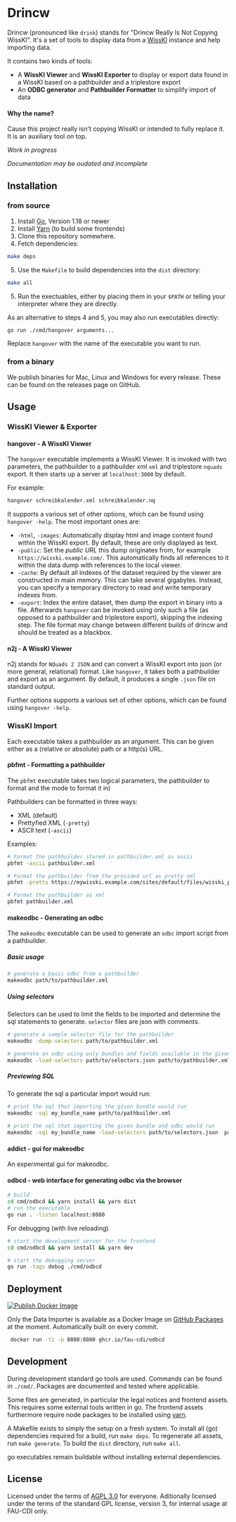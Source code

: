 # Drincw

Drincw (pronounced like `drink`) stands for "Drincw Really Is Not Copying WissKI".
It's a set of tools to display data from a [WissKI](http://wiss-ki.eu/) instance and help importing data.

It contains two kinds of tools:

- A __WissKI Viewer__ and __WissKI Exporter__ to display or export data found in a WissKI based on a pathbuilder and a triplestore export
- An __ODBC generator__ and __Pathbuilder Formatter__ to simplify import of data

#### Why the name?
Cause this project really isn't copying WissKI or intended to fully replace it.
It is an auxiliary tool on top. 

*Work in progress*

*Documentation may be oudated and incomplete*

## Installation

### from source

1. Install [Go](https://go.dev/), Version 1.18 or newer
2. Install [Yarn](https://yarnpkg.com/) (to build some frontends)
3. Clone this repository somewhere.
4. Fetch dependencies:

```bash
make deps
```

5. Use the `Makefile` to build dependencies into the `dist` directory:

```bash
make all
```

5. Run the exectuables, either by placing them in your `$PATH` or telling your interpreter where they are directly.

As an alternative to steps 4 and 5, you may also run executables directly:

```bash
go run ./cmd/hangover arguments...
```

Replace `hangover` with the name of the executable you want to run.

### from a binary

We publish binaries for Mac, Linux and Windows for every release.
These can be found on the releases page on GitHub. 

## Usage

### WissKI Viewer & Exporter

#### hangover - A WissKI Viewer

The `hangover` executable implements a WissKI Viewer.
It is invoked with two parameters, the pathbuilder to a pathbuilder xml `xml` and triplestore `nquads` export.
It then starts up a server at `localhost:3000` by default.

For example:

```bash
hangover schreibkalender.xml schreibkalender.nq
```

It supports a various set of other options, which can be found using  `hangover -help`.
The most important ones are:

- `-html`, `-images`: Automatically display html and image content found within the WissKI export. By default, these are only displayed as text.
- `-public`: Set the _public URL_ this dump originates from, for example `https://wisski.example.com/`. This automatically finds all references to it within the data dump with references to the local viewer.
- `-cache`: By default all indexes of the dataset required by the viewer are constructed in main memory. This can take several gigabytes. Instead, you can specify a temporary directory to read and write temporary indexes from.
- `-export`: Index the entire dataset, then dump the export in binary into a file. Afterwards `hangover` can be invoked using only such a file (as opposed to a pathbuilder and triplestore export), skipping the indexing step. The file format may change between different builds of drincw and should be treated as a blackbox.

#### n2j - A WissKI Viewer

n2j stands for `NQuads 2 JSON` and can convert a WissKI export into json (or more general, relational) format.
Like `hangover`, it takes both a pathbuilder and export as an argument.
By default, it produces a single `.json` file on standard output.

Further options supports a various set of other options, which can be found using  `hangover -help`.

### WissKI Import

Each executable takes a pathbuilder as an argument.
This can be given either as a (relative or absolute) path or a http(s) URL.

#### pbfmt - Formatting a pathbuilder

The `pbfmt` executable takes two logical parameters, the pathbuilder to format and the mode to format it in)

Pathbuilders can be formatted in three ways:

- XML (default)
- Prettyfied XML (`-pretty`)
- ASCII text (`-ascii`)


Examples:

```bash
# Format the pathbuilder stored in pathbuilder.xml as ascii
pbfmt -ascii pathbuilder.xml

# Format the pathbuilder from the provided url as pretty xml
pbfmt -pretty https://mywisski.example.com/sites/default/files/wisski_pathbuilder/export/default_00000000T000000

# Format the pathbuilder as xml
pbfmt pathbuilder.xml
```

#### makeodbc - Generating an odbc

The `makeodbc` executable can be used to generate an `odbc` import script from a pathbuilder.

##### Basic usage

```bash
# generate a basic odbc from a pathbuilder
makeodbc path/to/pathbuilder.xml
```

##### Using selectors

Selectors can be used to limit the fields to be imported and determine the sql statements to generate.
`selector` files are json with comments. 

```bash
# generate a sample selector file for the pathbuilder
makeodbc -dump-selectors path/to/pathbuilder.xml

# generate an odbc using only bundles and fields available in the given selectors
makeodbc -load-selectors path/to/selectors.json path/to/pathbuilder.xml
```

##### Previewing SQL

To generate the sql a particular import would run:

```bash
# print the sql that importing the given bundle would run
makeodbc -sql my_bundle_name path/to/pathbuilder.xml

# print the sql that importing the given bundle and odbc would run
makeodbc -sql my_bundle_name -load-selectors path/to/selectors.json  path/to/pathbuilder.xml
```

#### addict - gui for makeodbc

An experimental gui for makeodbc.

#### odbcd - web interface for generating odbc via the browser

```bash
# build 
cd cmd/odbcd && yarn install && yarn dist
# run the executable
go run . -listen localhost:8080
```

For debugging (with live reloading)
```bash
# start the development server for the frontend
cd cmd/odbcd && yarn install && yarn dev

# start the debugging server
go run -tags debug ./cmd/odbcd
```

## Deployment


[![Publish Docker Image](https://github.com/FAU-CDI/drincw/actions/workflows/docker.yml/badge.svg)](https://github.com/FAU-CDI/drincw/actions/workflows/docker.yml)

Only the Data Importer is available as a Docker Image on [GitHub Packages](https://github.com/FAU-CDI/drincw/pkgs/container/odbcd) at the moment.
Automatically built on every commit.

```bash
 docker run -ti -p 8080:8080 ghcr.io/fau-cdi/odbcd
```

## Development

During development standard go tools are used.
Commands can be found in `./cmd/`.
Packages are documented and tested where applicable. 

Some files are generated, in particular the legal notices and frontend assets.
This requires some external tools written in go.
The frontend assets furthermore require node packages to be installed using [yarn](https://yarnpkg.com/).

A Makefile exists to simply the setup on a fresh system.
To install all (go) dependencies required for a build, run `make deps`.
To regenerate all assets, run `make generate`.
To build the `dist` directory, run `make all`.

go executables remain buildable without installing external dependencies.

## License

Licensed under the terms of [AGPL 3.0](https://github.com/FAU-CDI/drincw/blob/main/LICENSE) for everyone.
Aditionally licensed under the terms of the standard GPL license, version 3, for internal usage at FAU-CDI only. 
